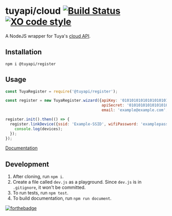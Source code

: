 tuyapi/cloud [![Build Status](https://travis-ci.org/TuyaAPI/register.svg?branch=master)](https://travis-ci.org/TuyaAPI/register) [![XO code style](https://img.shields.io/badge/code_style-XO-5ed9c7.svg)](https://github.com/xojs/xo)
==============

A NodeJS wrapper for Tuya's [cloud API](https://docs.tuya.com/en/cloudapi/cloudAPI/index.html).

## Installation
`npm i @tuyapi/register`

## Usage
```javascript
const TuyaRegister = require('@tuyapi/register');

const register = new TuyaRegister.wizard({apiKey: '01010101010101010101',
                                          apiSecret: '01010101010101010101010101010101',
                                          email: 'example@example.com', password: 'example-password'});

register.init().then(() => {
  register.linkDevice({ssid: 'Example-SSID', wifiPassword: 'examplepassword'}).then(devices => {
    console.log(devices);
  });
});
```

[Documentation](https://tuyaapi.github.io/register/)

## Development
1. After cloning, run `npm i`.
2. Create a file called `dev.js` as a playground. Since `dev.js` is in `.gitignore`, it won't be committed.
3. To run tests, run `npm test`.
4. To build documentation, run `npm run document`.

[![forthebadge](https://forthebadge.com/images/badges/made-with-javascript.svg)](https://forthebadge.com)
